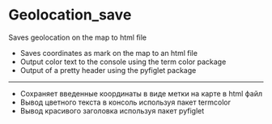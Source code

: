 # Geolocation_save
Saves geolocation on the map to html file

- Saves coordinates as mark on the map to an html file
- Output color text to the console using the term color package
- Output of a pretty header using the pyfiglet package
---
* Сохраняет введенные координаты в виде метки на карте в html файл
* Вывод цветного текста в консоль используя пакет termcolor
* Вывод красивого заголовка используя пакет pyfiglet
